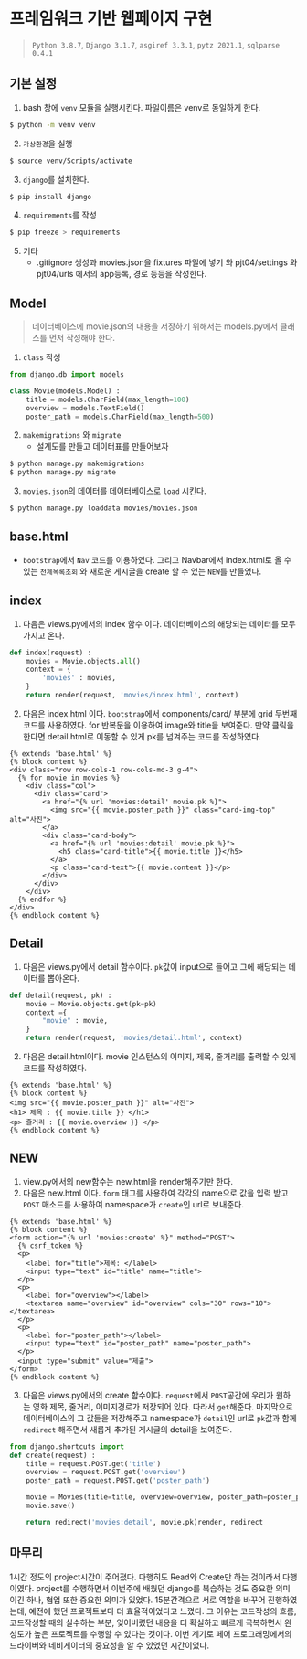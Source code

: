 # 프레임워크 기반 웹페이지 구현

> `Python 3.8.7`, `Django 3.1.7`, `asgiref 3.3.1`, `pytz 2021.1`, `sqlparse 0.4.1`



## 기본 설정

1. bash 창에 `venv` 모듈을 실행시킨다. 파일이름은 venv로 동일하게 한다.

```bash
$ python -m venv venv
```

2. `가상환경`을 실행

```bash
$ source venv/Scripts/activate
```

3. `django`를 설치한다.

```bash
$ pip install django
```

4. `requirements`를 작성

```bash
$ pip freeze > requirements
```

5. 기타
   - .gitignore 생성과 movies.json을 fixtures 파일에 넣기 와 pjt04/settings 와 pjt04/urls 에서의 app등록, 경로 등등을 작성한다.



## Model

> 데이터베이스에 movie.json의 내용을 저장하기 위해서는 models.py에서 클래스를 먼저 작성해야 한다.

1. `class` 작성

```python
from django.db import models

class Movie(models.Model) :
    title = models.CharField(max_length=100) 
    overview = models.TextField()
    poster_path = models.CharField(max_length=500)
```

2. `makemigrations` 와 `migrate`
   - 설계도를 만들고 데이터표를 만들어보자

```bash
$ python manage.py makemigrations
$ python manage.py migrate
```

3. `movies.json`의 데이터를 데이터베이스로 `load` 시킨다.

```bash
$ python manage.py loaddata movies/movies.json
```



## base.html

- `bootstrap`에서 `Nav` 코드를 이용하였다. 그리고 Navbar에서 index.html로 올 수 있는 `전체목록조회` 와 새로운 게시글을 create 할 수 있는 `NEW`를 만들었다.



## index

1. 다음은 views.py에서의 index 함수 이다. 데이터베이스의 해당되는 데이터를 모두 가지고 온다.

```python
def index(request) :
    movies = Movie.objects.all()
    context = {
        'movies' : movies,
    }
    return render(request, 'movies/index.html', context)
```

2. 다음은 index.html 이다. `bootstrap`에서 components/card/ 부분에 grid 두번째 코드를 사용하였다. for 반복문을 이용하여 image와 title을 보여준다. 만약 클릭을 한다면 detail.html로 이동할 수 있게 pk를 넘겨주는 코드를 작성하였다.

```django
{% extends 'base.html' %}
{% block content %}
<div class="row row-cols-1 row-cols-md-3 g-4">
  {% for movie in movies %}
    <div class="col">
      <div class="card">
        <a href="{% url 'movies:detail' movie.pk %}">
          <img src="{{ movie.poster_path }}" class="card-img-top" alt="사진">
        </a>
        <div class="card-body">
          <a href="{% url 'movies:detail' movie.pk %}">
            <h5 class="card-title">{{ movie.title }}</h5>
          </a>
          <p class="card-text">{{ movie.content }}</p>
        </div>
      </div>
    </div>
  {% endfor %}
</div>  
{% endblock content %}
```



## Detail

1. 다음은 views.py에서 detail 함수이다. `pk`값이 input으로 들어고 그에 해당되는 데이터를 뽑아온다.

```python
def detail(request, pk) :
    movie = Movie.objects.get(pk=pk)
    context ={
        "movie" : movie,
    }
    return render(request, 'movies/detail.html', context)
```

2. 다음은 detail.html이다. movie 인스턴스의 이미지, 제목, 줄거리를 출력할 수 있게 코드를 작성하였다.

```django
{% extends 'base.html' %}
{% block content %}
<img src="{{ movie.poster_path }}" alt="사진">
<h1> 제목 : {{ movie.title }} </h1>
<p> 줄거리 : {{ movie.overview }} </p>
{% endblock content %}
```



## NEW

1. view.py에서의 new함수는 new.html을 render해주기만 한다.
2. 다음은 new.html 이다. `form` 태그를 사용하여 각각의 name으로 값을 입력 받고 `POST` 매소드를 사용하여 namespace가 `create`인 url로 보내준다.

```django
{% extends 'base.html' %}
{% block content %}
<form action="{% url 'movies:create' %}" method="POST">
  {% csrf_token %}
  <p>
    <label for="title">제목: </label>
    <input type="text" id="title" name="title">
  </p>
  <p>
    <label for="overview"></label>
    <textarea name="overview" id="overview" cols="30" rows="10"></textarea>
  </p>
  <p>
    <label for="poster_path"></label>
    <input type="text" id="poster_path" name="poster_path">
  </p>
  <input type="submit" value="제출">
</form>
{% endblock content %}
```

3. 다음은 views.py에서의 create 함수이다. `request`에서 `POST`공간에 우리가 원하는 영화 제목, 줄거리, 이미지경로가 저장되어 있다. 따라서 `get`해준다. 마지막으로 데이터베이스의 그 값들을 저장해주고 namespace가 `detail`인 url로 `pk`값과 함께 `redirect` 해주면서 새롭게 추가된 게시글의 detail을 보여준다.

```python
from django.shortcuts import 
def create(request) :
    title = request.POST.get('title')
    overview = request.POST.get('overview')
    poster_path = request.POST.get('poster_path')

    movie = Movies(title=title, overview=overview, poster_path=poster_path)
    movie.save()

    return redirect('movies:detail', movie.pk)render, redirect
```



## 마무리

1시간 정도의 project시간이 주어졌다. 다행히도 Read와 Create만 하는 것이라서 다행이였다. project를 수행하면서 이번주에 배웠던 django를 복습하는 것도 중요한 의미이긴 하나, 협업 또한 중요한 의미가 있었다. 15분간격으로 서로 역할을 바꾸어 진행하였는데, 예전에 했던 프로젝트보다 더 효율적이었다고 느꼈다. 그 이유는 코드작성의 흐름, 코드작성할 때의 실수하는 부분, 잊어버렸던 내용을 더 확실하고 빠르게 극복하면서 완성도가 높은 프로젝트를 수행할 수 있다는 것이다. 이번 계기로 페어 프로그래밍에서의 드라이버와 네비게이터의 중요성을 알 수 있었던 시간이었다.